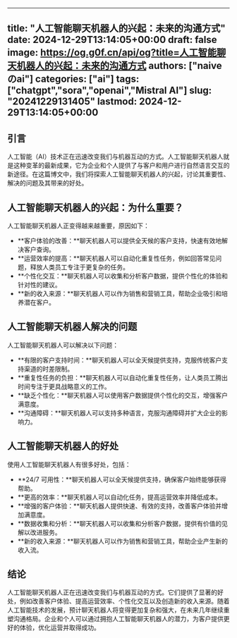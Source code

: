 
---
title: "人工智能聊天机器人的兴起：未来的沟通方式"
date: 2024-12-29T13:14:05+00:00
draft: false
image: https://og.g0f.cn/api/og?title=人工智能聊天机器人的兴起：未来的沟通方式
authors: ["naiveのai"]
categories: ["ai"]
tags: ["chatgpt","sora","openai","Mistral AI"]
slug: "20241229131405"
lastmod: 2024-12-29T13:14:05+00:00
---
## 引言

人工智能（AI）技术正在迅速改变我们与机器互动的方式。人工智能聊天机器人就是这种变革的最新成果，它为企业和个人提供了与客户和用户进行自然语言交互的新途径。在这篇博文中，我们将探索人工智能聊天机器人的兴起，讨论其重要性、解决的问题及其带来的好处。

## 人工智能聊天机器人的兴起：为什么重要？

人工智能聊天机器人正变得越来越重要，原因如下：

- **客户体验的改善：**聊天机器人可以提供全天候的客户支持，快速有效地解决客户查询。
- **运营效率的提高：**聊天机器人可以自动化重复性任务，例如回答常见问题，释放人类员工专注于更复杂的任务。
- **个性化交互：**聊天机器人可以收集和分析客户数据，提供个性化的体验和针对性的建议。
- **新的收入来源：**聊天机器人可以作为销售和营销工具，帮助企业吸引和培养潜在客户。

## 人工智能聊天机器人解决的问题

人工智能聊天机器人可以解决以下问题：

- **有限的客户支持时间：**聊天机器人可以全天候提供支持，克服传统客户支持渠道的时差限制。
- **重复性任务的负担：**聊天机器人可以自动化重复性任务，让人类员工腾出时间专注于更具战略意义的工作。
- **缺乏个性化：**聊天机器人可以使用客户数据提供个性化的交互，增强客户满意度。
- **沟通障碍：**聊天机器人可以支持多种语言，克服沟通障碍并扩大企业的影响力。

## 人工智能聊天机器人的好处

使用人工智能聊天机器人有很多好处，包括：

- **24/7 可用性：**聊天机器人可以全天候提供支持，确保客户始终能够获得帮助。
- **更高的效率：**聊天机器人可以自动化任务，提高运营效率并降低成本。
- **增强的客户体验：**聊天机器人提供快速、有效的支持，改善客户体验并增加满意度。
- **数据收集和分析：**聊天机器人可以收集和分析客户数据，提供有价值的见解以改进服务。
- **新的收入来源：**聊天机器人可以作为销售和营销工具，帮助企业产生新的收入流。

## 结论

人工智能聊天机器人正在迅速改变我们与机器互动的方式。它们提供了显著的好处，例如改善客户体验、提高运营效率、个性化交互以及创造新的收入来源。随着人工智能技术的发展，预计聊天机器人将变得更加复杂和强大，在未来几年继续重塑沟通格局。企业和个人可以通过拥抱人工智能聊天机器人的潜力，为客户提供更好的体验，优化运营并取得成功。
